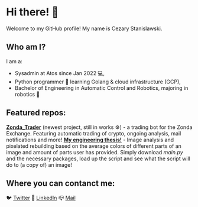 # Hi there! 👋

Welcome to my GitHub profile! My name is Cezary Stanislawski. 

## Who am I?

I am a:
- Sysadmin at Atos since Jan 2022 💻,
- Python programmer 🐍 learning Golang & cloud infrastructure (GCP),
- Bachelor of Engineering in Automatic Control and Robotics, majoring in robotics 🦾

## Featured repos:

[**Zonda_Trader**](https://github.com/LongW4y/Zonda_Trader) (newest project, still in works ⚙️) - a trading bot for the Zonda Exchange. Featuring automatic trading of crypto, ongoing analysis, mail notifications and more!
[**My engineering thesis!**](https://github.com/LongW4y/Engineering_Thesis) - Image analysis and pixelated rebuilding based on the average colors of different parts of an image and amount of parts user has provided. Simply download _main.py_ and the necessary packages, load up the script and see what the script will do to (a copy of) an image!

## Where you can contanct me:

🐦 [Twitter](https://twitter.com/longw4y)
🤝 [LinkedIn](https://www.linkedin.com/in/cezary-stanis%C5%82awski-29b5781b5)
📪 [Mail](cezsta99@gmail.com)
